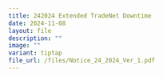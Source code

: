 ```yaml
---
title: 242024 Extended TradeNet Downtime
date: 2024-11-08
layout: file
description: ""
image: ""
variant: tiptap
file_url: /files/Notice_24_2024_Ver_1.pdf
---
```

